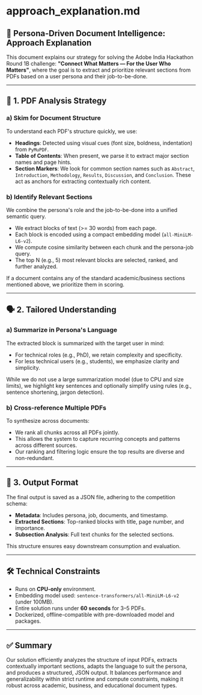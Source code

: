 # approach\_explanation.md

## 🧠 Persona-Driven Document Intelligence: Approach Explanation

This document explains our strategy for solving the Adobe India Hackathon Round 1B challenge: **"Connect What Matters — For the User Who Matters"**, where the goal is to extract and prioritize relevant sections from PDFs based on a user persona and their job-to-be-done.

---

## 📘 1. PDF Analysis Strategy

### a) Skim for Document Structure

To understand each PDF's structure quickly, we use:

* **Headings**: Detected using visual cues (font size, boldness, indentation) from `PyMuPDF`.
* **Table of Contents**: When present, we parse it to extract major section names and page hints.
* **Section Markers**: We look for common section names such as `Abstract`, `Introduction`, `Methodology`, `Results`, `Discussion`, and `Conclusion`. These act as anchors for extracting contextually rich content.

### b) Identify Relevant Sections

We combine the persona's role and the job-to-be-done into a unified semantic query.

* We extract blocks of text (>= 30 words) from each page.
* Each block is encoded using a compact embedding model (`all-MiniLM-L6-v2`).
* We compute cosine similarity between each chunk and the persona-job query.
* The top N (e.g., 5) most relevant blocks are selected, ranked, and further analyzed.

If a document contains any of the standard academic/business sections mentioned above, we prioritize them in scoring.

---

## 🗣️ 2. Tailored Understanding

### a) Summarize in Persona's Language

The extracted block is summarized with the target user in mind:

* For technical roles (e.g., PhD), we retain complexity and specificity.
* For less technical users (e.g., students), we emphasize clarity and simplicity.

While we do not use a large summarization model (due to CPU and size limits), we highlight key sentences and optionally simplify using rules (e.g., sentence shortening, jargon detection).

### b) Cross-reference Multiple PDFs

To synthesize across documents:

* We rank all chunks across all PDFs jointly.
* This allows the system to capture recurring concepts and patterns across different sources.
* Our ranking and filtering logic ensure the top results are diverse and non-redundant.

---

## 💾 3. Output Format

The final output is saved as a JSON file, adhering to the competition schema:

* **Metadata**: Includes persona, job, documents, and timestamp.
* **Extracted Sections**: Top-ranked blocks with title, page number, and importance.
* **Subsection Analysis**: Full text chunks for the selected sections.

This structure ensures easy downstream consumption and evaluation.

---

## 🛠️ Technical Constraints

* Runs on **CPU-only** environment.
* Embedding model used: `sentence-transformers/all-MiniLM-L6-v2` (under 100MB).
* Entire solution runs under **60 seconds** for 3–5 PDFs.
* Dockerized, offline-compatible with pre-downloaded model and packages.

---

## ✅ Summary

Our solution efficiently analyzes the structure of input PDFs, extracts contextually important sections, adapts the language to suit the persona, and produces a structured, JSON output. It balances performance and generalizability within strict runtime and compute constraints, making it robust across academic, business, and educational document types.
